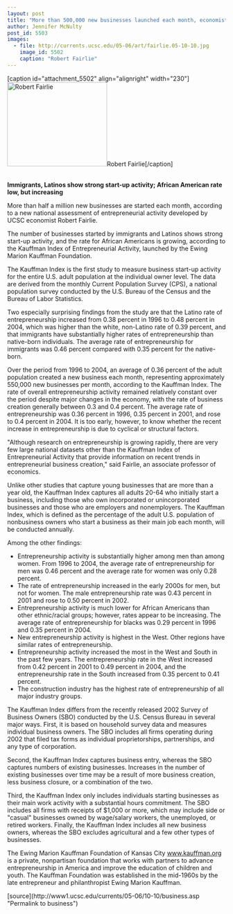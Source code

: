 ```yaml
---
layout: post
title: "More than 500,000 new businesses launched each month, economist's study says"
author: Jennifer McNulty
post_id: 5503
images:
  - file: http://currents.ucsc.edu/05-06/art/fairlie.05-10-10.jpg
    image_id: 5502
    caption: "Robert Fairlie"
---
```


[caption id="attachment_5502" align="alignright" width="230"]<a href="http://localhost/mysite/wp-content/uploads/2005/10/fairlie.05-10-10.jpg"><img class="size-full wp-image-5502" src="http://localhost/mysite/wp-content/uploads/2005/10/fairlie.05-10-10.jpg" alt="Robert Fairlie" width="230" height="194" /></a>Robert Fairlie[/caption]
<a name="content" id="content"></a>
<p>
  <strong><br>
  Immigrants, Latinos show strong start-up activity; African American rate low, but increasing</strong>
</p>
<p>
  More than half a million new businesses are started each month, according to a new national assessment of entrepreneurial activity developed by UCSC economist Robert Fairlie.
</p>
<p>
  The number of businesses started by immigrants and Latinos shows strong start-up activity, and the rate for African Americans is growing, according to the Kauffman Index of Entrepreneurial Activity, launched by the Ewing Marion Kauffman Foundation.
</p>
<p>
  The Kauffman Index is the first study to measure business start-up activity for the entire U.S. adult population at the individual owner level. The data are derived from the monthly Current Population Survey (CPS), a national population survey conducted by the U.S. Bureau of the Census and the Bureau of Labor Statistics.
</p>
<p>
  Two especially surprising findings from the study are that the Latino rate of entrepreneurship increased from 0.38 percent in 1996 to 0.48 percent in 2004, which was higher than the white, non-Latino rate of 0.39 percent, and that immigrants have substantially higher rates of entrepreneurship than native-born individuals. The average rate of entrepreneurship for immigrants was 0.46 percent compared with 0.35 percent for the native-born.
</p>
<p>
  Over the period from 1996 to 2004, an average of 0.36 percent of the adult population created a new business each month, representing approximately 550,000 new businesses per month, according to the Kauffman Index. The rate of overall entrepreneurship activity remained relatively constant over the period despite major changes in the economy, with the rate of business creation generally between 0.3 and 0.4 percent. The average rate of entrepreneurship was 0.36 percent in 1996, 0.35 percent in 2001, and rose to 0.4 percent in 2004. It is too early, however, to know whether the recent increase in entrepreneurship is due to cyclical or structural factors.
</p>
<p>
  "Although research on entrepreneurship is growing rapidly, there are very few large national datasets other than the Kauffman Index of Entrepreneurial Activity that provide information on recent trends in entrepreneurial business creation," said Fairlie, an associate professor of economics.
</p>
<p>
  Unlike other studies that capture young businesses that are more than a year old, the Kauffman Index captures all adults 20-64 who initially start a business, including those who own incorporated or unincorporated businesses and those who are employers and nonemployers. The Kauffman Index, which is defined as the percentage of the adult U.S. population of nonbusiness owners who start a business as their main job each month, will be conducted annually.
</p>
<p>
  Among the other findings:
</p>
<ul>
  <li>Entrepreneurship activity is substantially higher among men than among women. From 1996 to 2004, the average rate of entrepreneurship for men was 0.46 percent and the average rate for women was only 0.28 percent.<br>
  </li>
  <li>The rate of entrepreneurship increased in the early 2000s for men, but not for women. The male entrepreneurship rate was 0.43 percent in 2001 and rose to 0.50 percent in 2002.<br>
  </li>
  <li>Entrepreneurship activity is much lower for African Americans than other ethnic/racial groups; however, rates appear to be increasing. The average rate of entrepreneurship for blacks was 0.29 percent in 1996 and 0.35 percent in 2004.<br>
  </li>
  <li>New entrepreneurship activity is highest in the West. Other regions have similar rates of entrepreneurship.<br>
  </li>
  <li>Entrepreneurship activity increased the most in the West and South in the past few years. The entrepreneurship rate in the West increased from 0.42 percent in 2001 to 0.49 percent in 2004, and the entrepreneurship rate in the South increased from 0.35 percent to 0.41 percent.<br>
  </li>
  <li>The construction industry has the highest rate of entrepreneurship of all major industry groups.
  </li>
</ul>
<p>
  The Kauffman Index differs from the recently released 2002 Survey of Business Owners (SBO) conducted by the U.S. Census Bureau in several major ways. First, it is based on household survey data and measures individual business owners. The SBO includes all firms operating during 2002 that filed tax forms as individual proprietorships, partnerships, and any type of corporation.
</p>
<p>
  Second, the Kauffman Index captures business entry, whereas the SBO captures numbers of existing businesses. Increases in the number of existing businesses over time may be a result of more business creation, less business closure, or a combination of the two.
</p>
<p>
  Third, the Kauffman Index only includes individuals starting businesses as their main work activity with a substantial hours commitment. The SBO includes all firms with receipts of $1,000 or more, which may include side or "casual" businesses owned by wage/salary workers, the unemployed, or retired workers. Finally, the Kauffman Index includes all new business owners, whereas the SBO excludes agricultural and a few other types of businesses.
</p>
<p>
  The Ewing Marion Kauffman Foundation of Kansas City <a href="http://www.kauffman.org">www.kauffman.org</a> is a private, nonpartisan foundation that works with partners to advance entrepreneurship in America and improve the education of children and youth. The Kauffman Foundation was established in the mid-1960s by the late entrepreneur and philanthropist Ewing Marion Kauffman.
</p>
<form>
  <input name="t1" size="-1" type="hidden">
</form>




</p>
[source](http://www1.ucsc.edu/currents/05-06/10-10/business.asp "Permalink to business")
